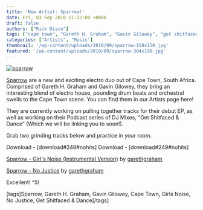 ```yaml
---
title: 'New Artist: Sparrow!'
date: Fri, 03 Sep 2010 11:32:00 +0000
draft: false
authors: ["Rick Disco"]
tags: ["cape town", "Gareth H. Graham", "Gavin Gilowey", "get shitfaced and dance", "girls noise", "no justice", "sparrow"]
categories: ["Artists", "Music"]
thumbnail: '/wp-content/uploads/2010/09/sparrow-150x150.jpg'
featured: '/wp-content/uploads/2010/09/sparrow-304x190.jpg'
---
```


[![](/wp-content/uploads/2010/09/sparrow.jpg "sparrow")](/wp-content/uploads/2010/09/sparrow.jpg)

[Sparrow](http://www.facebook.com/pages/Sparrow/117364778307129 "Sparrow on Facebook") are a new and exciting electro duo out of Cape Town, South Africa. Comprised of Gareth H. Graham and Gavin Gilowey, they bring an interesting blend of electro house, pounding drum beats and orchestral swells to the Cape Town scene. You can find them in our Artists page here!

They are currently working on pulling together tracks for their debut EP, as well as working on their Podcast series of DJ Mixes, “Get Shitfaced & Dance” (Which we will be linking you to soon!).

Grab two grinding tracks below and practice in your room.

Download - \[download#248#nohits\] Download - \[download#249#nohits\]

 [Sparrow - Girl's Noise (Instrumental Version)](http://soundcloud.com/garethgraham/sparrow-girls-noise-instrumental-version) by [garethgraham](http://soundcloud.com/garethgraham)

 [Sparrow - No Justice](http://soundcloud.com/garethgraham/sparrow-no-justice) by [garethgraham](http://soundcloud.com/garethgraham)

Excellent! ^5!

\[tags\]Sparrow, Gareth H. Graham, Gavin Gilowey, Cape Town, Girls Noise, No Justice, Get Shitfaced & Dance\[/tags\]